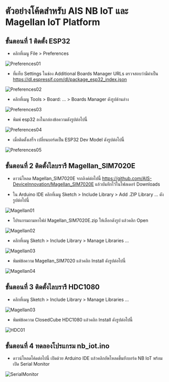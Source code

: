 # ตัวอย่างโค้ดสำหรับ AIS NB IoT และ Magellan IoT Platform

## ขั้นตอนที่ 1 ติดตั้ง ESP32
- คลิกที่เมนู File > Preferences

![Preferences01](images/01_ESP32.jpeg)

- ที่แท็บ Settings ในช่อง Additional Boards Manager URLs ตรวจสอบว่ามีค่าเป็น https://dl.espressif.com/dl/package_esp32_index.json

![Preferences02](images/02_ESP32.jpeg)

- คลิกที่เมนู Tools > Board: ... > Boards Manager ดังรูปด้านล่าง

![Preferences03](images/03_ESP32.jpeg)

- พิมพ์ esp32 ลงในกล่องข้อความดังรูปต่อไปนี้

![Preferences04](images/04_ESP32.jpeg)

- เมื่อติดตั้งเสร็จ เปลี่ยนบอร์ดเป็น ESP32 Dev Model ดังรูปต่อไปนี้

![Preferences05](images/05_ESP32.jpeg)

## ขั้นตอนที่ 2 ติดตั้งไลบรารี Magellan_SIM7020E

- ดาวน์โหลด Magellan_SIM7020E จากลิงค์ต่อไปนี้ https://github.com/AIS-DeviceInnovation/Magellan_SIM7020E แล้วบันทึกไว้ในโฟลเดอร์ Downloads

- ใน Arduino IDE คลิกที่เมนู Sketch > Include Library > Add .ZIP Library ... ดังรูปต่อไปนี้

![Magellan01](images/06_Magellan.jpeg)

- โปรแกรมถามหาไฟล์ Magellan_SIM7020E.zip ให้เลือกดังรูป แล้วคลิก Open

![Magellan02](images/07_Magellan.jpeg)

- คลิกที่เมนู Sketch > Include Library > Manage Libraries ...

![Magellan03](images/08_Magellan.jpeg)

- พิมพ์ข้อความ Magellan_SIM7020 แล้วคลิก Install ดังรูปต่อไปนี้

![Magellan04](images/09_Magellan.jpeg)

## ขั้นตอนที่ 3 ติดตั้งไลบรารี HDC1080

- คลิกที่เมนู Sketch > Include Library > Manage Libraries ...

![Magellan03](images/08_Magellan.jpeg)

- พิมพ์ข้อความ ClosedCube HDC1080 แล้วคลิก Install ดังรูปต่อไปนี้

![HDC01](images/10_HDC.jpeg)

## ขั้นตอนที่ 4 ทดลองโปรแกรม nb_iot.ino 

- ดาวน์โหลดโค้ดต่อไปนี้ เปิดด้วย Arduino IDE แล้วคลิกอัพโหลดขึ้นยังบอร์ด NB IoT พร้อมเปิด Serial Monitor

![SerialMonitor](images/11_Serial_Monitor.png)